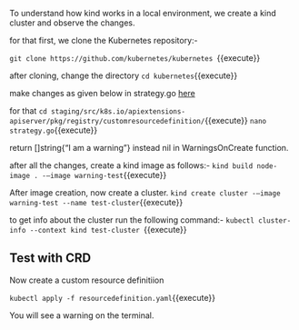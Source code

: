 To understand how kind works in a local environment, we create a kind cluster and observe the changes.

for that first, we clone the Kubernetes repository:-

`git clone https://github.com/kubernetes/kubernetes `{{execute}}

after cloning, change the directory
`cd kubernetes`{{execute}}

make changes as given below in strategy.go [here](https://github.com/kubernetes/kubernetes/blob/4bca479dfbf74f960bbe9661c51cea70e4115a62/staging/src/k8s.io/apiextensions-apiserver/pkg/registry/customresourcedefinition/strategy.go#L122)

for that 
`cd staging/src/k8s.io/apiextensions-apiserver/pkg/registry/customresourcedefinition/`{{execute}}
`nano strategy.go`{{execute}}

return []string{“I am a warning”} instead nil in WarningsOnCreate function.

after all the changes, create a kind image as follows:-
`kind build node-image . -–image warning-test`{{execute}}

After image creation, now create a cluster.
`kind create cluster -–image warning-test --name test-cluster`{{execute}}

to get info about the cluster run the following command:-
`kubectl cluster-info --context kind test-cluster `{{execute}}

## Test with CRD

Now create a custom resource definitiion

`kubectl apply -f resourcedefinition.yaml`{{execute}}

You will see a warning on the terminal.

